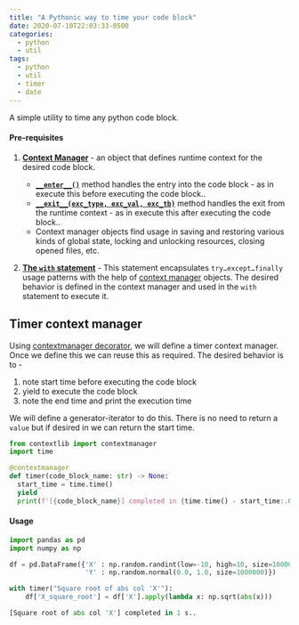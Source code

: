 ```yaml
---
title: "A Pythonic way to time your code block"
date: 2020-07-10T22:03:33-0500
categories:
  - python
  - util
tags:
  - python
  - util
  - timer
  - date
---
```


A simple utility to time any python code block.

#### Pre-requisites

1. **[Context Manager][context_manager]** - an object that defines runtime context for the desired code block.
   * **[`__enter__()`][enter_into]** method handles the entry into the code block - as in execute this before executing the code block..
   * **[`__exit__(exc_type, exc_val, exc_tb)`][exit_from]** method handles the exit from the runtime context - as in execute this after executing the code block..
   * Context manager objects find usage in saving and restoring various kinds of global state, locking and unlocking resources, closing opened files, etc.
 
2. **[The `with` statement][with_statment]** - This statement encapsulates `try…except…finally` usage patterns with the help of [context manager][context_manager] objects. The desired behavior is defined in the context manager and used in the `with` statement to execute it.

## Timer context manager

Using [contextmanager decorator][cm_dec], we will define a timer context manager. Once we define this we can reuse this as required. The desired behavior is to -
1. note start time before executing the code block
2. yield to execute the code block
3. note the end time and print the execution time

We will define a generator-iterator to do this. There is no need to return a `value` but if desired in we can return the start time.

```python
from contextlib import contextmanager
import time

@contextmanager
def timer(code_block_name: str) -> None:
  start_time = time.time()
  yield
  print(f'[{code_block_name}] completed in {time.time() - start_time:.0f} s..')
```

#### Usage

```python
import pandas as pd
import numpy as np

df = pd.DataFrame({'X' : np.random.randint(low=-10, high=10, size=1000000),
                   'Y' : np.random.normal(0.0, 1.0, size=1000000)})

with timer("Square root of abs col 'X'"):
    df['X_square_root'] = df['X'].apply(lambda x: np.sqrt(abs(x)))

```
```Python
[Square root of abs col 'X'] completed in 1 s..
```

[context_manager]: https://docs.python.org/3/reference/datamodel.html#with-statement-context-managers
[enter_into]: https://docs.python.org/3/library/stdtypes.html#contextmanager.__enter__
[exit_from]: https://docs.python.org/3/library/stdtypes.html#contextmanager.__exit__
[with_statment]: https://docs.python.org/3/reference/compound_stmts.html#the-with-statement
[cm_dec]: https://docs.python.org/3/library/contextlib.html#contextlib.contextmanager